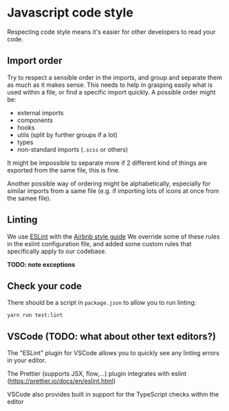 # Javascript code style
Respecting code style means it's easier for other developers to read your code.

## Import order
Try to respect a sensible order in the imports, and group and separate them as much as it makes sense.
This needs to help in grasping easily what is used within a file, or find a specific import quickly.
A possible order might be:
 - external imports
 - components
 - hooks
 - utils (split by further groups if a lot)
 - types
 - non-standard imports (`.scss` or others)

It might be impossible to separate more if 2 different kind of things are exported from the same file, this is fine.

Another possible way of ordering might be alphabetically, especially for similar imports from a same file
(e.g. if importing lots of icons at once from the samee file).

## Linting
We use [ESLint](https://eslint.org/) with the [Airbnb style guide](https://github.com/airbnb/javascript)
We override some of these rules in the eslint configuration file,
and added some custom rules that specifically apply to our codebase.

**TODO: note exceptions**


## Check your code
There should be a script in `package.json` to allow you to run linting:
```
yarn run test:lint
```

## VSCode **(TODO: what about other text editors?)**
The "ESLint" plugin for VSCode allows you to quickly see any linting errors in your editor.

The Prettier (supports JSX, flow,...) plugin integrates with eslint (https://prettier.io/docs/en/eslint.html)

VSCode also provides built in support for the TypeScript checks within the editor
